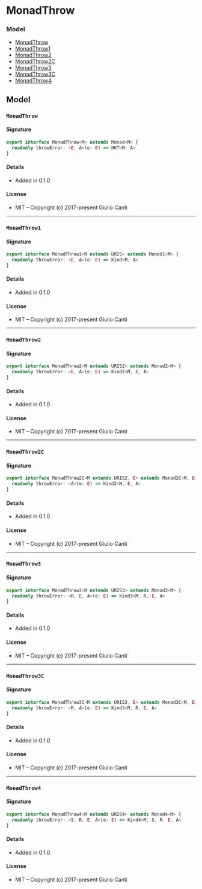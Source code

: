 
# MonadThrow







### Model

* [MonadThrow](#monadthrow)
* [MonadThrow1](#monadthrow1)
* [MonadThrow2](#monadthrow2)
* [MonadThrow2C](#monadthrow2c)
* [MonadThrow3](#monadthrow3)
* [MonadThrow3C](#monadthrow3c)
* [MonadThrow4](#monadthrow4)

## Model


### `MonadThrow`




#### Signature

```typescript
export interface MonadThrow<M> extends Monad<M> {
  readonly throwError: <E, A>(e: E) => HKT<M, A>
}
```

#### Details

* Added in 0.1.0


#### License

* MIT – Copyright (c) 2017-present Giulio Canti

---


### `MonadThrow1`




#### Signature

```typescript
export interface MonadThrow1<M extends URIS> extends Monad1<M> {
  readonly throwError: <E, A>(e: E) => Kind<M, A>
}
```

#### Details

* Added in 0.1.0


#### License

* MIT – Copyright (c) 2017-present Giulio Canti

---


### `MonadThrow2`




#### Signature

```typescript
export interface MonadThrow2<M extends URIS2> extends Monad2<M> {
  readonly throwError: <E, A>(e: E) => Kind2<M, E, A>
}
```

#### Details

* Added in 0.1.0


#### License

* MIT – Copyright (c) 2017-present Giulio Canti

---


### `MonadThrow2C`




#### Signature

```typescript
export interface MonadThrow2C<M extends URIS2, E> extends Monad2C<M, E> {
  readonly throwError: <A>(e: E) => Kind2<M, E, A>
}
```

#### Details

* Added in 0.1.0


#### License

* MIT – Copyright (c) 2017-present Giulio Canti

---


### `MonadThrow3`




#### Signature

```typescript
export interface MonadThrow3<M extends URIS3> extends Monad3<M> {
  readonly throwError: <R, E, A>(e: E) => Kind3<M, R, E, A>
}
```

#### Details

* Added in 0.1.0


#### License

* MIT – Copyright (c) 2017-present Giulio Canti

---


### `MonadThrow3C`




#### Signature

```typescript
export interface MonadThrow3C<M extends URIS3, E> extends Monad3C<M, E> {
  readonly throwError: <R, A>(e: E) => Kind3<M, R, E, A>
}
```

#### Details

* Added in 0.1.0


#### License

* MIT – Copyright (c) 2017-present Giulio Canti

---


### `MonadThrow4`




#### Signature

```typescript
export interface MonadThrow4<M extends URIS4> extends Monad4<M> {
  readonly throwError: <S, R, E, A>(e: E) => Kind4<M, S, R, E, A>
}
```

#### Details

* Added in 0.1.0


#### License

* MIT – Copyright (c) 2017-present Giulio Canti